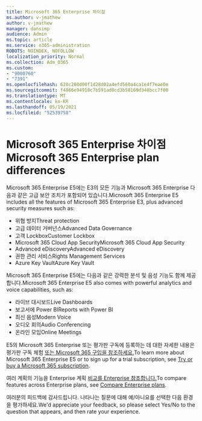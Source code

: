 ```yaml
---
title: Microsoft 365 Enterprise 차이점
ms.author: v-jmathew
author: v-jmathew
manager: dansimp
audience: Admin
ms.topic: article
ms.service: o365-administration
ROBOTS: NOINDEX, NOFOLLOW
localization_priority: Normal
ms.collection: Adm_O365
ms.custom:
- "9000760"
- "7391"
ms.openlocfilehash: 628c200d00f1d28d02a4efd560a4ca1e4f7eae0e
ms.sourcegitcommit: f4866e94918c7b591ad0cd3b58169d340bcc7f00
ms.translationtype: MT
ms.contentlocale: ko-KR
ms.lasthandoff: 05/19/2021
ms.locfileid: "52539758"
---
```

# <a name="microsoft-365-enterprise-plan-differences"></a><span data-ttu-id="90295-102">Microsoft 365 Enterprise 차이점</span><span class="sxs-lookup"><span data-stu-id="90295-102">Microsoft 365 Enterprise plan differences</span></span>

<span data-ttu-id="90295-103">Microsoft 365 Enterprise E5에는 E3의 모든 기능과 Microsoft 365 Enterprise 다음과 같은 고급 보안 조치가 포함되어 있습니다.</span><span class="sxs-lookup"><span data-stu-id="90295-103">Microsoft 365 Enterprise E5 includes all the features of Microsoft 365 Enterprise E3, plus advanced security measures such as:</span></span>

- <span data-ttu-id="90295-104">위협 방지</span><span class="sxs-lookup"><span data-stu-id="90295-104">Threat protection</span></span>
- <span data-ttu-id="90295-105">고급 데이터 거버넌스</span><span class="sxs-lookup"><span data-stu-id="90295-105">Advanced Data Governance</span></span>
- <span data-ttu-id="90295-106">고객 Lockbox</span><span class="sxs-lookup"><span data-stu-id="90295-106">Customer Lockbox</span></span>
- <span data-ttu-id="90295-107">Microsoft 365 Cloud App Security</span><span class="sxs-lookup"><span data-stu-id="90295-107">Microsoft 365 Cloud App Security</span></span>
- <span data-ttu-id="90295-108">Advanced eDiscovery</span><span class="sxs-lookup"><span data-stu-id="90295-108">Advanced eDiscovery</span></span>
- <span data-ttu-id="90295-109">권한 관리 서비스</span><span class="sxs-lookup"><span data-stu-id="90295-109">Rights Management Services</span></span>
- <span data-ttu-id="90295-110">Azure Key Vault</span><span class="sxs-lookup"><span data-stu-id="90295-110">Azure Key Vault</span></span>

<span data-ttu-id="90295-111">Microsoft 365 Enterprise E5에는 다음과 같은 강력한 분석 및 음성 기능도 함께 제공합니다.</span><span class="sxs-lookup"><span data-stu-id="90295-111">Microsoft 365 Enterprise E5 also comes with powerful analytics and voice capabilities, such as:</span></span>

- <span data-ttu-id="90295-112">라이브 대시보드</span><span class="sxs-lookup"><span data-stu-id="90295-112">Live Dashboards</span></span>
- <span data-ttu-id="90295-113">보고서에 Power BI</span><span class="sxs-lookup"><span data-stu-id="90295-113">Reports with Power BI</span></span>
- <span data-ttu-id="90295-114">최신 음성</span><span class="sxs-lookup"><span data-stu-id="90295-114">Modern Voice</span></span>
- <span data-ttu-id="90295-115">오디오 회의</span><span class="sxs-lookup"><span data-stu-id="90295-115">Audio Conferencing</span></span>
- <span data-ttu-id="90295-116">온라인 모임</span><span class="sxs-lookup"><span data-stu-id="90295-116">Online Meetings</span></span>

<span data-ttu-id="90295-117">E5의 Microsoft 365 Enterprise 또는 평가판 구독에 등록하는 데 대한 자세한 내용은 평가판 구독 체험 [또는 Microsoft 365 구입을 참조하세요.](https://go.microsoft.com/fwlink/?linkid=2099673)</span><span class="sxs-lookup"><span data-stu-id="90295-117">To learn more about Microsoft 365 Enterprise E5 or to sign up for a trial subscription, see [Try or buy a Microsoft 365 subscription](https://go.microsoft.com/fwlink/?linkid=2099673).</span></span>

<span data-ttu-id="90295-118">여러 계획의 기능을 Enterprise 계획 [비교를 Enterprise 참조합니다.](https://go.microsoft.com/fwlink/?linkid=2097200)</span><span class="sxs-lookup"><span data-stu-id="90295-118">To compare features across Enterprise plans, see [Compare Enterprise plans](https://go.microsoft.com/fwlink/?linkid=2097200).</span></span>

<span data-ttu-id="90295-119">여러분의 피드백에 감사드립니다. 나타나는 질문에 대해 예/아니요를 선택한 다음 환경을 평가하세요.</span><span class="sxs-lookup"><span data-stu-id="90295-119">We'd appreciate your feedback, so please select Yes/No to the question that appears, and then rate your experience.</span></span>
